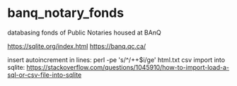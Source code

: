 # banq_notary_fonds
databasing fonds of Public Notaries housed at BAnQ

https://sqlite.org/index.html
https://banq.qc.ca/

insert autoincrement in lines: perl -pe 's/^/++$i/ge' html.txt 
csv import into sqlite: https://stackoverflow.com/questions/1045910/how-to-import-load-a-sql-or-csv-file-into-sqlite
